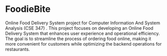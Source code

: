 # FoodieBite
Online Food Delivery System project for Computer Information And System Analysis (CSE 347) . This project focuses on developing an Online Food Delivery System that enhances user experience and operational efficiency. The goal is to streamline the process of ordering food online, making it more convenient for customers while optimizing the backend operations for restaurants. 

